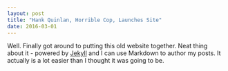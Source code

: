 ```yaml
---
layout: post
title: "Hank Quinlan, Horrible Cop, Launches Site"
date: 2016-03-01
---
```


Well. Finally got around to putting this old website together. 
Neat thing about it - powered by [Jekyll](http://jekyllrb.com) and I can use Markdown to author my posts. 
It actually is a lot easier than I thought it was going to be.
